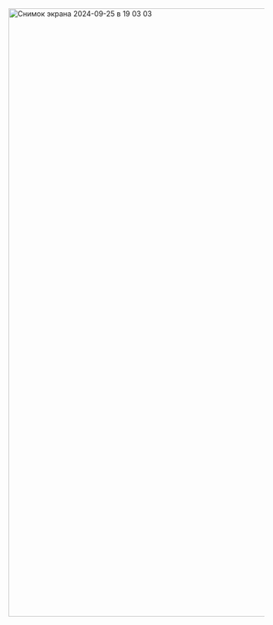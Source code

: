 <img width="1199" alt="Снимок экрана 2024-09-25 в 19 03 03" src="https://github.com/user-attachments/assets/1714ff85-0f5e-48f5-b6e2-0db8c083d43f">
